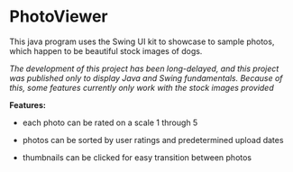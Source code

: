 # PhotoViewer
This java program uses the Swing UI kit to showcase to sample photos, which happen to be beautiful stock images of dogs.


*The development of this project has been long-delayed, and this project was published only to display Java and Swing fundamentals. Because of this, some features currently only work with the stock images provided*

**Features:**

- each photo can be rated on a scale 1 through 5

- photos can be sorted by user ratings and predetermined upload dates

- thumbnails can be clicked for easy transition between photos

